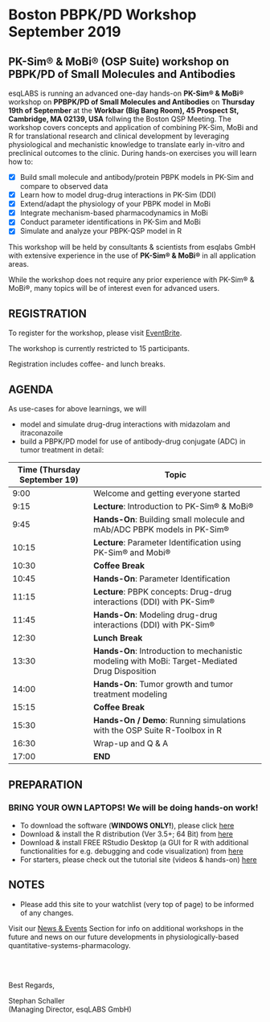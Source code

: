 # Boston PBPK/PD Workshop September 2019
## PK-Sim® &amp; MoBi® (OSP Suite) workshop on PBPK/PD of Small Molecules and Antibodies

esqLABS is running an advanced one-day hands-on **PK-Sim® & MoBi®** workshop on **PPBPK/PD of Small Molecules and Antibodies** on **Thursday 19th of September** at the **Workbar (Big Bang Room), 45 Prospect St, Cambridge, MA 02139, USA** follwing the Boston QSP Meeting. The workshop covers concepts and application of combining PK-Sim, MoBi and R for translational research and clinical development by leveraging physiological and mechanistic knowledge to translate early in-vitro and preclinical outcomes to the clinic. During hands-on exercises you will learn how to:

- [x] Build small molecule and antibody/protein PBPK models in PK-Sim and compare to observed data
- [x] Learn how to model drug-drug interactions in PK-Sim (DDI)
- [x] Extend/adapt the physiology of your PBPK model in MoBi
- [x] Integrate mechanism-based pharmacodynamics in MoBi
- [x] Conduct parameter identifications in PK-Sim and MoBi
- [x] Simulate and analyze your PBPK-QSP model in R

This workshop will be held by consultants & scientists from esqlabs GmbH with extensive experience in the use of **PK-Sim® & MoBi®** in all application areas. 

While the workshop does not require any prior experience with PK-Sim® & MoBi®, many topics will be of interest even for advanced users.

## REGISTRATION

To register for the workshop, please visit [EventBrite](https://www.eventbrite.com/e/pk-sim-mobi-osp-suite-workshop-on-pbpkpd-of-small-molecules-and-antibodies-registration-66769568577).

The workshop is currently restricted to 15 participants.

Registration includes coffee- and lunch breaks.

## AGENDA

As use-cases for above learnings, we will 
 - model and simulate drug-drug interactions with midazolam and itraconazoile
 - build a PBPK/PD model for use of antibody-drug conjugate (ADC) in tumor treatment
in detail:

| Time (Thursday September 19) | Topic |
| ------------- | ------------- |
| 9:00 | Welcome and getting everyone started |
| 9:15 | **Lecture**: Introduction to PK-Sim® & MoBi® |
| 9:45 | **Hands-On**: Building small molecule and mAb/ADC PBPK models in PK-Sim®|
| 10:15 | **Lecture**: Parameter Identification using PK-Sim® and Mobi® |
| 10:30 | **Coffee Break** |
| 10:45 | **Hands-On**: Parameter Identification |
| 11:15 | **Lecture**: PBPK concepts: Drug-drug interactions (DDI) with PK-Sim® |
| 11:45 | **Hands-On**: Modeling drug-drug interactions (DDI) with PK-Sim® |
| 12:30 | **Lunch Break** |
| 13:30 | **Hands-On**: Introduction to mechanistic modeling with MoBi: Target-Mediated Drug Disposition |
| 14:00 | **Hands-On**: Tumor growth and tumor treatment modeling |
| 15:15 | **Coffee Break** |
| 15:30 | **Hands-On / Demo**: Running simulations with the OSP Suite R-Toolbox in R |
| 16:30 | Wrap-up and Q & A |
| 17:00 | **END** |

## PREPARATION

### **BRING YOUR OWN LAPTOPS! We will be doing hands-on work!**

- To download the software (**WINDOWS ONLY!**), please click [here]( http://setup.open-systems-pharmacology.org )
- Download & install the R distribution (Ver 3.5+; 64 Bit) from [here](https://cran.r-project.org/bin/windows/base/ )
- Download & install FREE RStudio Desktop (a GUI for R with additional functionalities for e.g. debugging and code visualization) from [here]( https://www.rstudio.com/products/rstudio/download/ )
- For starters, please check out the tutorial site (videos &amp; hands-on) [here](http://www.open-systems-pharmacology.org/#tutorials)

## NOTES

- Please add this site to your watchlist (very top of page) to be informed of any changes.

Visit our [News & Events](https://esqlabs.com/news-events) Section for info on additional workshops in the future and news on our future developments in physiologically-based quantitative-systems-pharmacology.

<br />
<br />

Best Regards,

Stephan Schaller <br />
(Managing Director, esqLABS GmbH)
